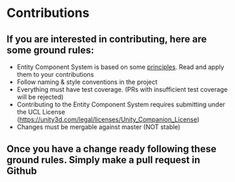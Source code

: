 # Contributions

## If you are interested in contributing, here are some ground rules:

* Entity Component System is based on some [principles](Documentation/content/ecs_principles_and_vision.md). Read and apply them to your contributions  
* Follow naming & style conventions in the project
* Everything must have test coverage. (PRs with insufficient test coverage will be rejected)
* Contributing to the Entity Component System requires submitting under the UCL License (https://unity3d.com/legal/licenses/Unity_Companion_License)
* Changes must be mergable against master (NOT stable)

## Once you have a change ready following these ground rules. Simply make a pull request in Github
